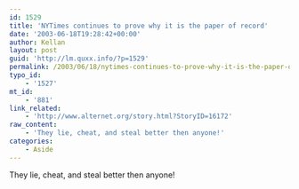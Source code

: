 ```yaml
---
id: 1529
title: 'NYTimes continues to prove why it is the paper of record'
date: '2003-06-18T19:28:42+00:00'
author: Kellan
layout: post
guid: 'http://lm.quxx.info/?p=1529'
permalink: /2003/06/18/nytimes-continues-to-prove-why-it-is-the-paper-of-record/
typo_id:
    - '1527'
mt_id:
    - '881'
link_related:
    - 'http://www.alternet.org/story.html?StoryID=16172'
raw_content:
    - 'They lie, cheat, and steal better then anyone!'
categories:
    - Aside
---
```


They lie, cheat, and steal better then anyone!